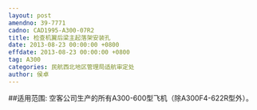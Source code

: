 ```yaml
---
layout: post
amendno: 39-7771
cadno: CAD1995-A300-07R2
title: 检查机翼后梁主起落架安装孔
date: 2013-08-23 00:00:00 +0800
effdate: 2013-08-23 00:00:00 +0800
tag: A300
categories: 民航西北地区管理局适航审定处
author: 侯卓
---
```


##适用范围:
空客公司生产的所有A300-600型飞机（除A300F4-622R型外）。

